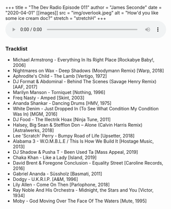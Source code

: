 +++
title = "The Dev Radio Episode 011"
author = "James Seconde"
date = "2020-04-01"
[[images]]
  src = "img/overlook.jpeg"
  alt = "How'd you like some ice cream doc?"
  stretch = "stretchH"
+++
<AUDIO
    style="width:100%;"
    controls
    src="https://devtheatre.s3-eu-west-1.amazonaws.com/The+Dev+Radio+011.mp3">
    https://devtheatre.s3-eu-west-1.amazonaws.com/The+Dev+Radio+011.mp3
</AUDIO>

### Tracklist

* Michael Armstrong - Everything In Its Right Place [Rockabye Baby!, 2006]
* Nightmares on Wax - Deep Shadows (Moodymann Remix) [Warp, 2018]
* Aphrodite's Child - The Lamb [Vertigo, 1972]
* DJ Format & Abdominal - Behind The Scenes (Savage Henry Remix) [AAF, 2017]
* Marilyn Manson - Torniquet [Nothing, 1996]
* Freq Nasty - Amped [Skint, 2003]
* Ananda Shankar - Dancing Drums [HMV, 1975]
* White Denim - Just Dropped In (To See What Condition My Condition Was In) [MGM, 2016]
* DJ Food - The Illectrik Hoax [Ninja Tune, 2011]
* Halsey, Big Sean & Stefflon Don – Alone (Calvin Harris Remix) [Astralwerks, 2018]
* Lee 'Scratch' Perry - Bumpy Road of Life [Upsetter, 2018]
* Alabama 3 - W.O.M.B.L.E / This Is How We Build It [Hostage Music, 2013]
* DJ Shadow & Pusha T - Been Used Ta [Mass Appeal, 2019]
* Chaka Khan - Like a Lady [Island, 2019]
* David Brent & Foregone Conclusion - Equality Street [Caroline Records, 2016]
* Gabriel Ananda ‎- Süssholz [Basmati, 2011]
* Dodgy - U.K.R.I.P. [A&M, 1996]
* Lily Allen - Come On Then [Parlophone, 2018]
* Ray Noble And His Orchestra - Midnight, the Stars and You [Victor, 1934]
* Moby - God Moving Over The Face Of The Waters [Mute, 1995]